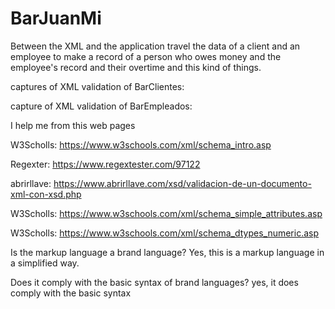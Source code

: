 # BarJuanMi

Between the XML and the application travel the data of a client and an employee to make a record of a person who owes money and the employee's record and their overtime and this kind of things.

captures of XML validation of BarClientes:

capture of XML validation of BarEmpleados:


I help me from this web pages

W3Scholls: https://www.w3schools.com/xml/schema_intro.asp

Regexter: https://www.regextester.com/97122

abrirllave: https://www.abrirllave.com/xsd/validacion-de-un-documento-xml-con-xsd.php

W3Scholls: https://www.w3schools.com/xml/schema_simple_attributes.asp

W3Scholls: https://www.w3schools.com/xml/schema_dtypes_numeric.asp

Is the markup language a brand language?
Yes, this is a markup language in a simplified way.


Does it comply with the basic syntax of brand languages?
yes, it does  comply with the basic syntax

